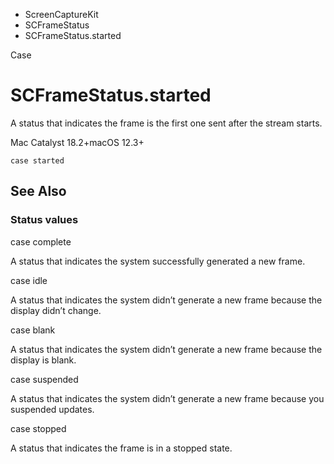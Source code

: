 

- ScreenCaptureKit
- SCFrameStatus
-  SCFrameStatus.started 

Case

# SCFrameStatus.started

A status that indicates the frame is the first one sent after the stream starts.

Mac Catalyst 18.2+macOS 12.3+

``` source
case started
```

## See Also

### Status values

case complete

A status that indicates the system successfully generated a new frame.

case idle

A status that indicates the system didn’t generate a new frame because the display didn’t change.

case blank

A status that indicates the system didn’t generate a new frame because the display is blank.

case suspended

A status that indicates the system didn’t generate a new frame because you suspended updates.

case stopped

A status that indicates the frame is in a stopped state.

